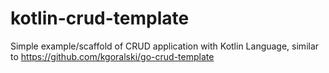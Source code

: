 # kotlin-crud-template
Simple example/scaffold of CRUD application with Kotlin Language, similar to https://github.com/kgoralski/go-crud-template
